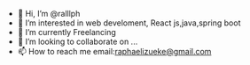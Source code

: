 - 👋 Hi, I’m @ralllph
- 👀 I’m interested in web develoment, React js,java,spring boot
- 🌱 I’m currently Freelancing 
- 💞️ I’m looking to collaborate on ...
- 📫 How to reach me email:raphaelizueke@gmail.com

<!---
ralllph/ralllph is a ✨ special ✨ repository because its `README.md` (this file) appears on your GitHub profile.
You can click the Preview link to take a look at your changes.
--->
